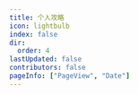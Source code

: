 ```yaml
---
title: 个人攻略
icon: lightbulb
index: false
dir:
  order: 4
lastUpdated: false
contributors: false
pageInfo: ["PageView", "Date"]
---
```


<Catalog></Catalog>
